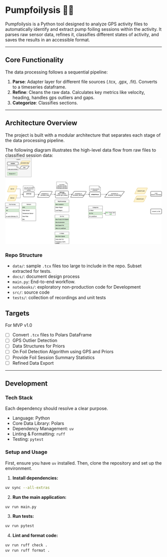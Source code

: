 # Pumpfoilysis 🏄‍♂️

Pumpfoilysis is a Python tool designed to analyze GPS activity files to automatically identify and extract pump foiling sessions within the activity. It parses raw sensor data, refines it, classifies different states of activity, and saves the results in an accessible format.

-----

## Core Functionality

The data processing follows a sequential pipeline:

1.  **Parse**: Adapter layer for different file sources (.tcx, .gpx, .fit). Converts to a timeseries dataframe.
2.  **Refine**: Cleans the raw data. Calculates key metrics like velocity, heading, handles gps outliers and gaps.
3.  **Categorize**: Classifies sections.

-----

## Architecture Overview

The project is built with a modular architecture that separates each stage of the data processing pipeline.

The following diagram illustrates the high-level data flow from raw files to classified session data:
![Architecture Diagram](docs/overview.drawio.png)

### Repo Structure

- `data/`: sample `.tcx` files too large to include in the repo. Subset extracted for tests.
- `docs/`: document design process
- `main.py`: End-to-end workflow.
- `notebooks/`: exploratory non-production code for Development
- `src/`: source code
- `tests/`: collection of recordings and unit tests

## Targets

For MVP v1.0
- [ ] Convert `.tcx` files to Polars DataFrame
- [ ] GPS Outlier Detection
- [ ] Data Structures for Priors
- [ ] On Foil Detection Algorithm using GPS and Priors
- [ ] Provide Foil Session Summary Statistics
- [ ] Refined Data Export

-----

## Development

### Tech Stack

Each dependency should resolve a clear purpose.

- Language: Python
- Core Data Library: Polars
- Dependency Management: `uv`
- Linting & Formatting: `ruff`
- Testing: `pytest`

### Setup and Usage

First, ensure you have `uv` installed. Then, clone the repository and set up the environment.

1.  **Install dependencies:**
```bash
uv sync --all-extras
```
2.  **Run the main application:**
```bash
uv run main.py
```
3.  **Run tests:**
```bash
uv run pytest
```
4.  **Lint and format code:**
```bash
uv run ruff check .
uv run ruff format .
```

